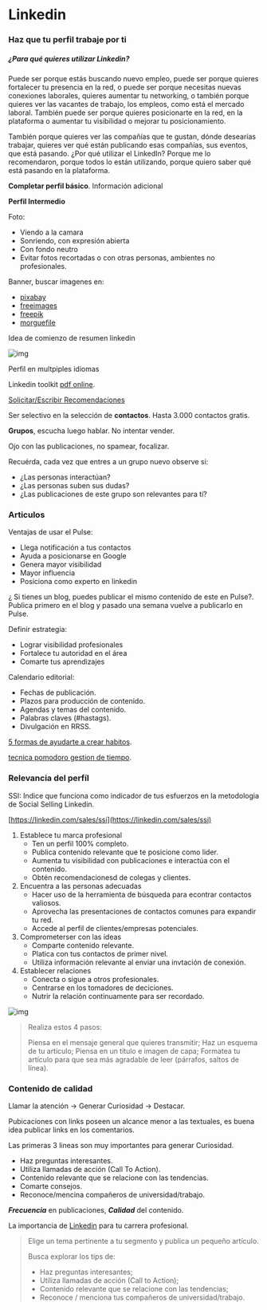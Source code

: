 # Linkedin

### Haz que tu perfil trabaje por ti

##### ¿Para qué quieres utilizar Linkedin?

Puede ser porque estás buscando nuevo empleo, puede ser porque quieres fortalecer
tu presencia en la red, o puede ser porque necesitas nuevas conexiones laborales,
quieres aumentar tu networking, o también porque quieres ver las vacantes de
trabajo, los empleos, como está el mercado laboral. También puede ser porque
quieres posicionarte en la red, en la plataforma o aumentar tu visibilidad o
mejorar tu posicionamiento.

También porque quieres ver las compañías que te gustan, dónde desearías trabajar,
quieres ver qué están publicando esas compañías, sus eventos, que está pasando.
¿Por qué utilizar el LinkedIn? Porque me lo recomendaron, porque todos lo están
utilizando, porque quiero saber qué está pasando en la plataforma.

**Completar perfil básico**. Información adicional

**Perfil Intermedio**

Foto:

- Viendo a la camara
- Sonriendo, con expresión abierta
- Con fondo neutro
- Evitar fotos recortadas o con otras personas, ambientes no profesionales.

Banner, buscar imagenes en:
- [pixabay](https://pixabay.com)
- [freeimages](https://www.freeimages.com/es)
- [freepik](https://www.freepik.es/)
- [morguefile](https://morguefile.com/)

Idea de comienzo de resumen linkedin

![img](study_drive/Alura/desarrollo_personal/imgs/idea_partida_resumen_profesional_.png)

Perfil en multpiples idiomas

Linkedin toolkit [pdf online](https://caelum-online-public.s3.amazonaws.com/1826-zbrush-osteologia-femur/02/Toolkit+Linkedin.pdf).

[Solicitar/Escribir Recomendaciones](https://blog.hubspot.es/sales/escribir-recomendaciones-linkedin)

Ser selectivo en la selección de **contactos**. Hasta 3.000 contactos gratis.

**Grupos**, escucha luego hablar. No intentar vender.

Ojo con las publicaciones, no spamear, focalizar.

Recuérda, cada vez que entres a un grupo nuevo observe si:

- ¿Las personas interactúan?
- ¿Las personas suben sus dudas?
- ¿Las publicaciones de este grupo son relevantes para tí?

### Articulos

Ventajas de usar el Pulse:

- Llega notificación a tus contactos
- Ayuda a posicionarse en Google
- Genera mayor visibilidad
- Mayor influencia
- Posiciona como experto en linkedin

¿ Si tienes un blog, puedes publicar el mismo contenido de este en Pulse?.
Publica primero en el blog y pasado una semana vuelve a publicarlo en Pulse.

Definir estrategia:

- Lograr visibilidad profesionales
- Fortalece tu autoridad en el área
- Comarte tus aprendizajes

Calendario editorial:

- Fechas de publicación.
- Plazos para producción de contenido.
- Agendas y temas del contenido.
- Palabras claves (#hastags).
- Divulgación en RRSS.

[5 formas de ayudarte a crear habitos](https://www.aluracursos.com/blog/5-formas-de-ayudarte-a-crear-mejores-habitos).

[tecnica pomodoro gestion de tiempo](https://www.aluracursos.com/blog/tecnica-pomodoro-gestiona-tu-tiempo-con-sencillez).

### Relevancia del perfíl

SSI: Indice que funciona como indicador de tus esfuerzos en la metodologia de
Social Selling Linkedin.

[https://linkedin.com/sales/ssi](https://linkedin.com/sales/ssi)

1. Establece tu marca profesional
    - Ten un perfil 100% completo.
    - Publica contenido relevante que te posicione como lider.
    - Aumenta tu visibilidad con publicaciones e interactúa con el contenido.
    - Obtén recomendacionesd de colegas y clientes.
2. Encuentra a las personas adecuadas
    - Hacer uso de la herramienta de búsqueda para econtrar contactos valiosos.
    - Aprovecha las presentaciones de contactos comunes para expandir tu red.
    - Accede al perfil de clientes/empresas potenciales.
3. Comprometerser con las ideas
    - Comparte contenido relevante.
    - Platica con tus contactos de primer nivel.
    - Utiliza información relevante al enviar una invtación de conexión.
4. Establecer relaciones
    - Conecta o sigue a otros profesionales.
    - Centrarse en los tomadores de deciciones.
    - Nutrir la relación continuamente para ser recordado.

![img](study_drive/Alura/desarrollo_personal/imgs/linkedin_ssi.png)

> Realiza estos 4 pasos:
>  
> Piensa en el mensaje general que quieres transmitir; Haz un esquema de tu 
artículo; Piensa en un título e imagen de capa; Formatea tu artículo para que
sea más agradable de leer (párrafos, saltos de línea).


### Contenido de calidad

Llamar la atención -> Generar Curiosidad -> Destacar.

Pubicaciones con links poseen un alcance menor a las textuales, es buena idea
publicar links en los comentarios.

Las primeras 3 lineas son muy importantes para generar Curiosidad.

- Haz preguntas interesantes.
- Utiliza llamadas de acción (Call To Action).
- Contenido relevante que se relacione con las tendencias.
- Comarte consejos.
- Reconoce/mencina compañeros de universidad/trabajo.

***Frecuencia*** en publicaciones, ***Calidad*** del contenido.

La importancia de [Linkedin](https://www.aluracursos.com/blog/la-importancia-de-linkedIn-para-tu-carrera-profesional)
para tu carrera profesional.

> Elige un tema pertinente a tu segmento y publica un pequeño artículo.  
>  
> Busca explorar los tips de:  
> - Haz preguntas interesantes;  
> - Utiliza llamadas de acción (Call to Action);  
> - Contenido relevante que se relacione con las tendencias;  
> - Reconoce / menciona tus compañeros de universidad/trabajo.
